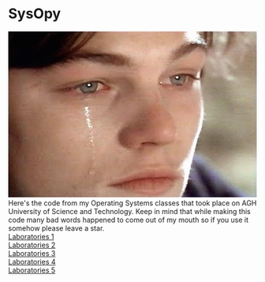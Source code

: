 # SysOpy
![cry](cry.jpg)  
Here's the code from my Operating Systems classes that took place on AGH University of Science and Technology. Keep in mind
that while making this code many bad words happened to come out of my mouth so if you use it somehow please leave a star.  
<a href="https://github.com/LucasJezap/Sysopy/tree/master/Lab1"> Laboratories 1  
<a href="https://github.com/LucasJezap/Sysopy/tree/master/Lab2"> Laboratories 2  
<a href="https://github.com/LucasJezap/Sysopy/tree/master/Lab3"> Laboratories 3  
<a href="https://github.com/LucasJezap/Sysopy/tree/master/Lab4"> Laboratories 4  
<a href="https://github.com/LucasJezap/Sysopy/tree/master/Lab5"> Laboratories 5  
